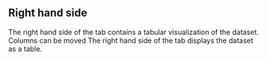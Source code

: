 ## Right hand side

The right hand side of the tab contains a tabular visualization of the dataset.
Columns can be moved 
The right hand side of the tab displays the dataset as a table.